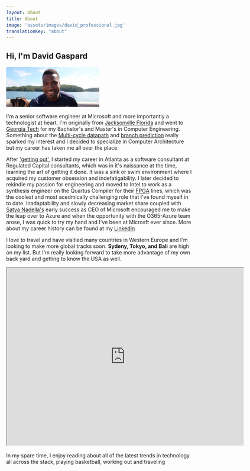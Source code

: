 ```yaml
---
layout: about
title: About
image: 'assets/images/david_professional.jpg'
translationKey: "about"
---
```

## Hi, I'm David Gaspard

<img src="/assets/images/david_water.jpg" width="50%">

I'm a senior software engineer at Microsoft and more importantly a technologist at heart. I'm originally from [Jacksonville Florida](https://www.google.com/search?q=jacksonville+florida&rlz=1C5CHFA_enUS914US914&tbm=isch&sxsrf=ALeKk00waXA58G46EdNq3cuXhIAR8MOfcQ:1618165284607&source=lnms&sa=X&ved=0ahUKEwic0ue35_bvAhVmIDQIHeW_DwsQ_AUIESgD&biw=2400&bih=1110&dpr=0.8) and went to [Georgia Tech](https://en.wikipedia.org/wiki/Georgia_Tech) for my Bachelor's and Master's in Computer Engineering. Something about the [Multi-cycle datapath](http://people.cs.pitt.edu/~childers/CS0447/lectures/lect-multicycle.pdf) and [branch prediction](https://en.wikipedia.org/wiki/Branch_predictor) really sparked my interest and I decided to specialize in Computer Architecture but my career has taken me all over the place.

After ['getting out'](https://en.wikipedia.org/wiki/Traditions_of_the_Georgia_Institute_of_Technology#Getting_Out), I started my career in Atlanta as a software consultant at Regulated Capital consultants, which was in it's naissance at the time, learning the art of getting it done. It was a sink or swim environment where I acquired my customer obsession and indefatigability. I later decided to rekindle my passion for engineering and moved to Intel to work as a synthesis engineer on the Quartus Compiler for their [FPGA](https://www.sparkfun.com/fpga) lines, which was the coolest and most acedmically challenging role that I've found myself in to date. Inadaptability and slowly decreasing market share coupled with [Satya Nadella's](https://techcrunch.com/2019/02/04/after-5-years-microsoft-ceo-satya-nadella-has-transformed-more-than-the-stock-price/) early success as CEO of Microsoft encouraged me to make the leap over to Azure and when the opportunity with the O365-Azure team arose, I was quick to try my hand and I've been at Microsft ever since. More about my career history can be found at my [LinkedIn](https://www.linkedin.com/in/david-gaspard-43490bba/)

I love to travel and have visitied many countries in Western Europe and I'm looking to make more global tracks soon. **Sydeny, Tokyo, and Bali** are high on my list. But I'm really looking forward to take more advantage of my own back yard and getting to know the USA as well.

<iframe src="https://www.google.com/maps/d/u/0/embed?mid=16KeA5uIfY7XeM0C4qa4mnSXLlhBhSU9G" width="640" height="480" style="margin:auto" class="center"></iframe>

In my spare time, I enjoy reading about all of the latest trends in technology all across the stack, playing basketball, working out and traveling



